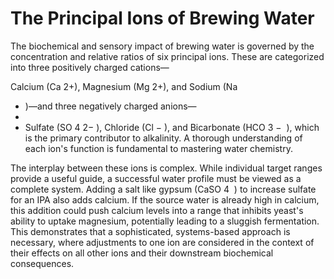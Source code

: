 # The Principal Ions of Brewing Water

The biochemical and sensory impact of brewing water is governed by the concentration and relative ratios of six principal ions. These are categorized into three positively charged cations—

Calcium (Ca
2+),
Magnesium (Mg
2+),
and Sodium (Na

+ )—and three negatively charged anions—
+
+ Sulfate (SO
4
2−
), Chloride (Cl
−
 ), and Bicarbonate (HCO
3
−
​
 ), which is the primary contributor to alkalinity. A thorough understanding of each ion's function is fundamental to mastering water chemistry.

The interplay between these ions is complex. While individual target ranges provide a useful guide, a successful water profile must be viewed as a complete system. Adding a salt like gypsum (CaSO
4
​
 ) to increase sulfate for an IPA also adds calcium. If the source water is already high in calcium, this addition could push calcium levels into a range that inhibits yeast's ability to uptake magnesium, potentially leading to a sluggish fermentation. This demonstrates that a sophisticated, systems-based approach is necessary, where adjustments to one ion are considered in the context of their effects on all other ions and their downstream biochemical consequences.
